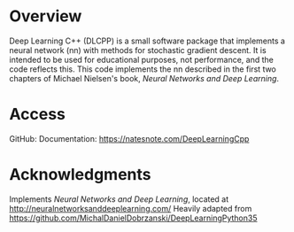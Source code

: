 # Overview #
Deep Learning C++ (DLCPP) is a small software package that implements a neural
network (nn) with methods for stochastic gradient descent. It is intended to be
used for educational purposes, not performance, and the code reflects this. This
code implements the nn described in the first two chapters of Michael Nielsen's
book, *Neural Networks and Deep Learning*.

# Access #
GitHub:
Documentation: https://natesnote.com/DeepLearningCpp

# Acknowledgments #
Implements *Neural Networks and Deep Learning*, located at
http://neuralnetworksanddeeplearning.com/
Heavily adapted from
https://github.com/MichalDanielDobrzanski/DeepLearningPython35
